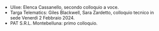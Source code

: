 - Ulixe: Elenca Cassanello, secondo colloquio a voce.
- Targa Telematics: Giles Blackwell, Sara Zardetto, colloquio tecnico in sede Venerdì 2 Febbraio 2024.
- PAT S.R.L. Montebelluna: primo colloquio.